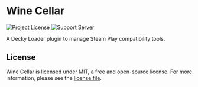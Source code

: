 # Wine Cellar
[![Project License](https://img.shields.io/github/license/FlashyReese/decky-wine-cellar?style=flat-square)](LICENSE)
[![Support Server](https://img.shields.io/discord/748363294749753484.svg?color=7289da&label=FlashyReese&logo=discord&style=flat-square)](https://discord.gg/MPHVG6MH4e)

A Decky Loader plugin to manage Steam Play compatibility tools.

## License
Wine Cellar is licensed under MIT, a free and open-source license. For more information, please see the [license file](LICENSE).
